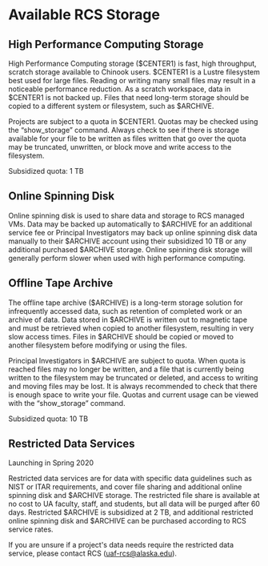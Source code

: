 # Available RCS Storage 

## High Performance Computing Storage

High Performance Computing storage \($CENTER1\) is fast, high throughput, scratch storage available to Chinook users. $CENTER1 is a Lustre filesystem best used for large files. Reading or writing many small files may result in a noticeable performance reduction. As a scratch workspace, data in $CENTER1 is not backed up. Files that need long-term storage should be copied to a different system or filesystem, such as $ARCHIVE.

Projects are subject to a quota in $CENTER1. Quotas may be checked using the “show\_storage” command. Always check to see if there is storage available for your file to be written as files written that go over the quota may be truncated, unwritten, or block move and write access to the filesystem.

Subsidized quota: 1 TB

## Online Spinning Disk

Online spinning disk is used to share data and storage to RCS managed VMs. Data may be backed up automatically to $ARCHIVE for an additional service fee or Principal Investigators may back up online spinning disk data manually to their $ARCHIVE account using their subsidized 10 TB or any additional purchased $ARCHIVE storage. Online spinning disk storage will generally perform slower when used with high performance computing.

## Offline Tape Archive

The offline tape archive \($ARCHIVE\) is a long-term storage solution for infrequently accessed data, such as retention of completed work or an archive of data. Data stored in $ARCHIVE is written out to magnetic tape and must be retrieved when copied to another filesystem, resulting in very slow access times. Files in $ARCHIVE should be copied or moved to another filesystem before modifying or using the files.

Principal Investigators in $ARCHIVE are subject to quota. When quota is reached files may no longer be written, and a file that is currently being written to the filesystem may be truncated or deleted, and access to writing and moving files may be lost. It is always recommended to check that there is enough space to write your file. Quotas and current usage can be viewed with the “show\_storage” command.

Subsidized quota: 10 TB

## Restricted Data Services

Launching in Spring 2020

Restricted data services are for data with specific data guidelines such as NIST or ITAR requirements, and cover file sharing and additional online spinning disk and $ARCHIVE storage. The restricted file share is available at no cost to UA faculty, staff, and students, but all data will be purged after 60 days. Restricted $ARCHIVE is subsidized at 2 TB, and additional restricted online spinning disk and $ARCHIVE can be purchased according to RCS service rates.

If you are unsure if a project's data needs require the restricted data service, please contact RCS \([uaf-rcs@alaska.edu](mailto:uaf-rcs@alaska.edu)\).
